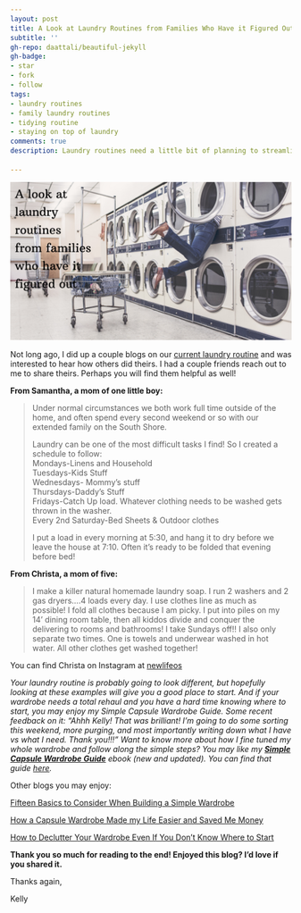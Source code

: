 ```yaml
---
layout: post
title: A Look at Laundry Routines from Families Who Have it Figured Out
subtitle: ''
gh-repo: daattali/beautiful-jekyll
gh-badge:
- star
- fork
- follow
tags:
- laundry routines
- family laundry routines
- tidying routine
- staying on top of laundry
comments: true
description: Laundry routines need a little bit of planning to streamline.

---
```

![Person in a laundry basket at the laundromat.](/uploads/20200512_114953_0000.png "laundry")

Not long ago, I did up a couple blogs on our [current laundry routine](https://www.eastcoastkelly.com/cleaning%20&%20tidying/2020/04/30/our-current-laundry-routine-that-has-taken-the-stress-off-of-laundry.html) and was interested to hear how others did theirs. I had a couple friends reach out to me to share theirs. Perhaps you will find them helpful as well!

**From Samantha, a mom of one little boy:**

> Under normal circumstances we both work full time outside of the home, and often spend every second weekend or so with our extended family on the South Shore.
>
> Laundry can be one of the most difficult tasks I find! So I created a schedule to follow:  
> Mondays-Linens and Household  
> Tuesdays-Kids Stuff  
> Wednesdays- Mommy’s stuff  
> Thursdays-Daddy’s Stuff  
> Fridays-Catch Up load. Whatever clothing needs to be washed gets thrown in the washer.  
> Every 2nd Saturday-Bed Sheets & Outdoor clothes
>
> I put a load in every morning at 5:30, and hang it to dry before we leave the house at 7:10. Often it’s ready to be folded that evening before bed!

**From Christa, a mom of five:**

> I make a killer natural homemade laundry soap. I run 2 washers and 2 gas dryers….4 loads every day. I use clothes line as much as possible! I fold all clothes because I am picky. I put into piles on my 14’ dining room table, then all kiddos divide and conquer the delivering to rooms and bathrooms! I take Sundays off!! I also only separate two times. One is towels and underwear washed in hot water. All other clothes get washed together!

You can find Christa on Instagram at [newlifeos](http://www.instagram.com/newlifeos)

_Your laundry routine is probably going to look different, but hopefully looking at these examples will give you a good place to start. And if your wardrobe needs a total rehaul and you have a hard time knowing where to start, you may enjoy my Simple Capsule Wardrobe Guide. Some recent feedback on it: “Ahhh Kelly! That was brilliant! I’m going to do some sorting this weekend, more purging, and most importantly writing down what I have vs what I need. Thank you!!!” Want to know more about how I fine tuned my whole wardrobe and follow along the simple steps? You may like my_ [**_Simple Capsule Wardrobe Guide_**](https://www.simplehomemom.com/simple-capsule-wardrobe-guide/) _ebook (new and updated). You can find that guide_ [_here_](https://www.simplehomemom.com/simple-capsule-wardrobe-guide/)_._

Other blogs you may enjoy:

[Fifteen Basics to Consider When Building a Simple Wardrobe](https://www.simplehomemom.com/2020-11-11-fifteen-basics-to-consider-when-building-a-simple-wardrobe/)

[How a Capsule Wardrobe Made my Life Easier and Saved Me Money](https://www.simplehomemom.com/2020-10-27-how-a-capsule-wardrobe-made-my-life-easier-and-saved-me-money/)

[How to Declutter Your Wardrobe Even If You Don’t Know Where to Start](https://www.simplehomemom.com/2020-08-25-how-to-declutter-your-wardrobe-even-if-you-don-t-know-where-to-start/)

**Thank you so much for reading to the end! Enjoyed this blog? I’d love if you shared it.**

Thanks again,

Kelly